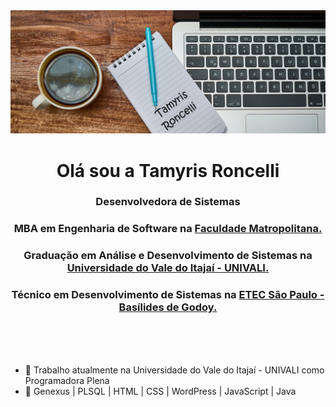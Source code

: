 <img src="https://github.com/tamyrisroncelli/tamyrisroncelli/blob/main/background3.png" style="max-width:100%;">

 <h1 align="center"> Olá sou a Tamyris Roncelli </h1>
 
<h3 align="center"> Desenvolvedora de Sistemas </h3>
<h3 align="center"> MBA em Engenharia de Software na <a href="https://www.faculdademetropolitana.edu.br" target="_blank">Faculdade Matropolitana.</a> </h3>
<h3 align="center"> Graduação em Análise e Desenvolvimento de Sistemas na <a href="https://www.univali.br/Paginas/default.aspx" target="_blank">Universidade do Vale do Itajaí - UNIVALI.</a> </h3>
<h3 align="center"> Técnico em Desenvolvimento de Sistemas na <a href="https://basilides.com.br" target="_blank">ETEC São Paulo - Basílides de Godoy.</a></h3><br><br><br>


- 🔭  Trabalho atualmente na Universidade do Vale do Itajaí - UNIVALI como Programadora Plena 
- 🌱  Genexus | PLSQL | HTML | CSS | WordPress | JavaScript |  Java 
<!-- 👯 I’m looking to collaborate on ...
- 🤔 I’m looking for help with ...
- 💬 Ask me about ...
- 📫  tamyrisroncelli@gmail.com
- 😄 Pronouns: ...
- ⚡ Fun fact: ...
-->

